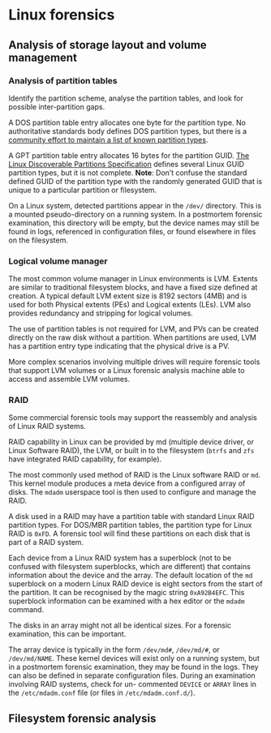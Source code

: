 # Linux forensics

## Analysis of storage layout and volume management

### Analysis of partition tables
Identify the partition scheme, analyse the partition tables, and look for possible inter-partition gaps.

A DOS partition table entry allocates one byte for the partition type. No authoritative standards body defines DOS partition types, but there is a [community effort to maintain a list of known partition types](https://www.win.tue.nl/~aeb/partitions/partition_types-1.html).

A GPT partition table entry allocates 16 bytes for the partition GUID. [The Linux Discoverable Partitions Specification](https://systemd.io/DISCOVERABLE_PARTITIONS/) defines several Linux GUID partition types, but it is not complete. **Note**: Don’t confuse the standard defined GUID of the partition type with the randomly generated GUID that is unique to a particular partition or filesystem.

On a Linux system, detected partitions appear in the `/dev/` directory. This is a mounted pseudo-directory on a running system. In a postmortem forensic examination, this directory will be empty, but the device names may still be found in logs, referenced in configuration files, or found elsewhere in files on the filesystem.

### Logical volume manager

The most common volume manager in Linux environments is LVM. Extents are similar to traditional filesystem blocks, and have a fixed size defined at creation. A typical default LVM extent size is 8192 sectors (4MB) and is used for both Physical extents (PEs) and Logical extents (LEs). LVM also provides redundancy and stripping for logical volumes.

The use of partition tables is not required for LVM, and PVs can be created directly on the raw disk without a partition. When partitions are used, LVM has a partition entry type indicating that the physical drive is a PV.

More complex scenarios involving multiple drives will require forensic tools that support LVM volumes or a Linux forensic analysis machine able to access and assemble LVM volumes.

### RAID

Some commercial forensic tools may support the reassembly and analysis of Linux RAID systems.

RAID capability in Linux can be provided by md (multiple device driver, or Linux Software RAID), the LVM, or built in to the filesystem (`btrfs` and `zfs` have integrated RAID capability, for example). 

The most commonly used method of RAID is the Linux software RAID or `md`. This kernel module produces a meta device from a configured array of disks. The `mdadm` userspace tool is then used to configure and manage the RAID.

A disk used in a RAID may have a partition table with standard Linux RAID partition types. For DOS/MBR partition tables, the partition type for Linux RAID is `0xFD`. A forensic tool will find these partitions on each disk that is part of a RAID system.

Each device from a Linux RAID system has a superblock (not to be confused with filesystem superblocks, which are different) that contains information about the device and the array. The default location of the `md` superblock on a modern Linux RAID device is eight sectors from the start of the partition. It can be recognised by the magic string `0xA92B4EFC`. This superblock information can be examined with a hex editor or the `mdadm` command.

The disks in an array might not all be identical sizes. For a forensic examination, this can be important.

The array device is typically in the form `/dev/md#`, `/dev/md/#`, or `/dev/md/NAME`. These kernel devices will exist only on a running system, but in a postmortem forensic examination, they may be found in the logs. They can also be defined in separate configuration files. During an examination involving RAID systems, check for un- commented `DEVICE` or `ARRAY` lines in the `/etc/mdadm.conf` file (or files in `/etc/mdadm.conf.d/`).

## Filesystem forensic analysis